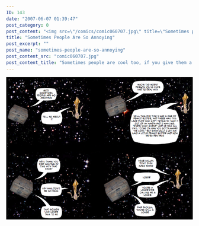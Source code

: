 ```yaml
---
ID: 143
date: "2007-06-07 01:39:47"
post_category: 0
post_content: "<img src=\"/comics/comic060707.jpg\" title=\"Sometimes people are cool too, if you give them a chance\" />"
title: "Sometimes People Are So Annoying"
post_excerpt: ""
post_name: "sometimes-people-are-so-annoying"
post_content_src: "comic060707.jpg"
post_content_title: "Sometimes people are cool too, if you give them a chance"
---
```



[![Sometimes people are cool too, if you give them a chance](/comics-hi-res/comic060707.jpg)](/comics-hi-res/comic060707.jpg "Sometimes people are cool too, if you give them a chance")
